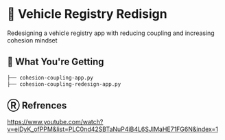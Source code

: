 # 🚗 Vehicle Registry Redisign 
Redesigning a vehicle registry app with reducing coupling and increasing cohesion mindset 

## 💁 What You're Getting
```bash
├── cohesion-coupling-app.py
├── cohesion-coupling-redesign-app.py
```

## Ⓡ Refrences
https://www.youtube.com/watch?v=eiDyK_ofPPM&list=PLC0nd42SBTaNuP4iB4L6SJlMaHE71FG6N&index=1